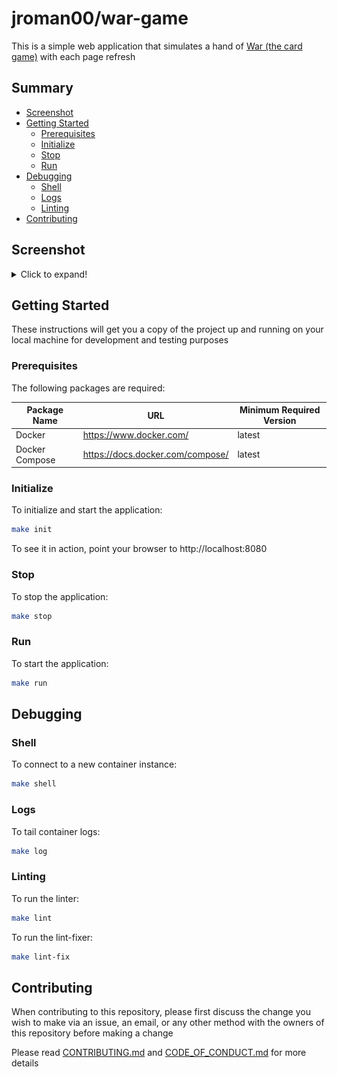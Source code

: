 <!-- omit in toc -->
# jroman00/war-game

This is a simple web application that simulates a hand of [War (the card game)](https://en.wikipedia.org/wiki/War_\(card_game\)) with each page refresh

<!-- omit in toc -->
## Summary

- [Screenshot](#screenshot)
- [Getting Started](#getting-started)
  - [Prerequisites](#prerequisites)
  - [Initialize](#initialize)
  - [Stop](#stop)
  - [Run](#run)
- [Debugging](#debugging)
  - [Shell](#shell)
  - [Logs](#logs)
  - [Linting](#linting)
- [Contributing](#contributing)

## Screenshot

<details>
  <summary>Click to expand!</summary>

  ![Screenshot](./docs/screenshot.png)
</details>

## Getting Started

These instructions will get you a copy of the project up and running on your local machine for development and testing purposes

### Prerequisites

The following packages are required:

| Package Name | URL | Minimum Required Version |
| ------------ | --- | ------------------------ |
| Docker | https://www.docker.com/ | latest |
| Docker Compose | https://docs.docker.com/compose/ | latest |

### Initialize

To initialize and start the application:

```bash
make init
```

To see it in action, point your browser to http://localhost:8080

### Stop

To stop the application:

```bash
make stop
```

### Run

To start the application:

```bash
make run
```

## Debugging

### Shell

To connect to a new container instance:

```bash
make shell
```

### Logs

To tail container logs:

```bash
make log
```

### Linting

To run the linter:

```bash
make lint
```

To run the lint-fixer:

```bash
make lint-fix
```

## Contributing

When contributing to this repository, please first discuss the change you wish to make via an issue, an email, or any other method with the owners of this repository before making a change

Please read [CONTRIBUTING.md](./CONTRIBUTING.md) and [CODE_OF_CONDUCT.md](./CODE_OF_CONDUCT.md) for more details
